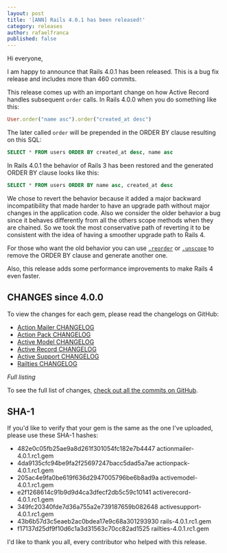 ```yaml
---
layout: post
title: '[ANN] Rails 4.0.1 has been released!'
category: releases
author: rafaelfranca
published: false
---
```


Hi everyone,

I am happy to announce that Rails 4.0.1 has been released. This is a bug fix release and
includes more than 460 commits.

This release comes up with an important change on how Active Record handles subsequent `order` calls.
In Rails 4.0.0 when you do something like this:

```ruby
User.order("name asc").order("created_at desc")
```

The later called `order` will be prepended in the ORDER BY clause resulting on this SQL:

```sql
SELECT * FROM users ORDER BY created_at desc, name asc
```

In Rails 4.0.1 the behavior of Rails 3 has been restored and the generated ORDER BY clause
looks like this:

```sql
SELECT * FROM users ORDER BY name asc, created_at desc
```

We chose to revert the behavior because it added a major backward incompatibility that made
harder to have an upgrade path without major changes in the application code. Also we consider
the older behavior a bug since it behaves differently from all the others scope methods when they
are chained. So we took the most conservative path of reverting it to be consistent with the idea
of having a smoother upgrade path to Rails 4.

For those who want the old behavior you can use [`.reorder`](http://api.rubyonrails.org/classes/ActiveRecord/QueryMethods.html#method-i-reorder)
or [`.unscope`](http://api.rubyonrails.org/classes/ActiveRecord/QueryMethods.html#method-i-unscope)
to remove the ORDER BY clause and generate another one.

Also, this release adds some performance improvements to make Rails 4 even faster.

## CHANGES since 4.0.0

To view the changes for each gem, please read the changelogs on GitHub:

* [Action Mailer CHANGELOG](https://github.com/rails/rails/blob/v4.0.1/actionmailer/CHANGELOG.md)
* [Action Pack CHANGELOG](https://github.com/rails/rails/blob/v4.0.1/actionpack/CHANGELOG.md)
* [Active Model CHANGELOG](https://github.com/rails/rails/blob/v4.0.1/activemodel/CHANGELOG.md)
* [Active Record CHANGELOG](https://github.com/rails/rails/blob/v4.0.1/activerecord/CHANGELOG.md)
* [Active Support CHANGELOG](https://github.com/rails/rails/blob/v4.0.1/activesupport/CHANGELOG.md)
* [Railties CHANGELOG](https://github.com/rails/rails/blob/v4.0.1/railties/CHANGELOG.md)

*Full listing*

To see the full list of changes, [check out all the commits on
GitHub](https://github.com/rails/rails/compare/v4.0.0...v4.0.1).

## SHA-1

If you'd like to verify that your gem is the same as the one I've uploaded,
please use these SHA-1 hashes:

* 482e0c05fb25ae9a8d261f301054fc182e7b4447  actionmailer-4.0.1.rc1.gem
* 4da9135cfc94be9fa2f25697247bacc5dad5a7ae  actionpack-4.0.1.rc1.gem
* 205ac4e9fa0be619f636d2947005796be6b8ad9a  activemodel-4.0.1.rc1.gem
* e2f1268614c91b9d9d4ca3dfecf2db5c59c10141  activerecord-4.0.1.rc1.gem
* 349fc20340fde7d36a755a2e739187659b082648  activesupport-4.0.1.rc1.gem
* 43b6b57d3c5eaeb2ac0bdea17e9c68a301293930  rails-4.0.1.rc1.gem
* f17137d25df9f10d6c1a3d31563c70cc82ad1525  railties-4.0.1.rc1.gem

I'd like to thank you all, every contributor who helped with this release.
